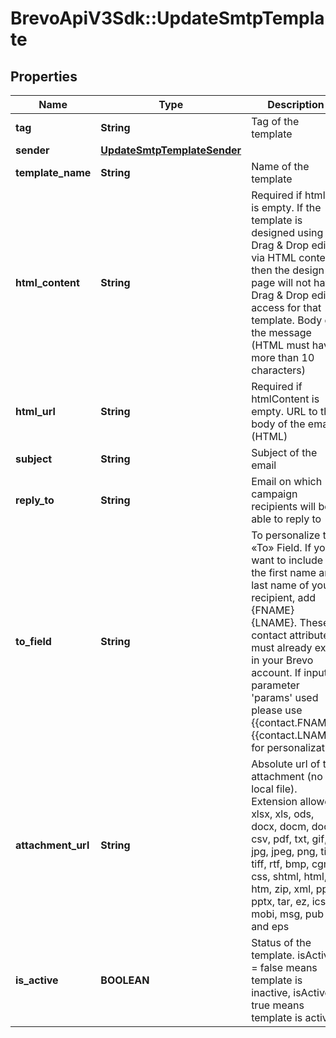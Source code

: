 # BrevoApiV3Sdk::UpdateSmtpTemplate

## Properties
Name | Type | Description | Notes
------------ | ------------- | ------------- | -------------
**tag** | **String** | Tag of the template | [optional] 
**sender** | [**UpdateSmtpTemplateSender**](UpdateSmtpTemplateSender.md) |  | [optional] 
**template_name** | **String** | Name of the template | [optional] 
**html_content** | **String** | Required if htmlUrl is empty. If the template is designed using Drag &amp; Drop editor via HTML content, then the design page will not have Drag &amp; Drop editor access for that template. Body of the message (HTML must have more than 10 characters) | [optional] 
**html_url** | **String** | Required if htmlContent is empty. URL to the body of the email (HTML) | [optional] 
**subject** | **String** | Subject of the email | [optional] 
**reply_to** | **String** | Email on which campaign recipients will be able to reply to | [optional] 
**to_field** | **String** | To personalize the «To» Field. If you want to include the first name and last name of your recipient, add {FNAME} {LNAME}. These contact attributes must already exist in your Brevo account. If input parameter &#39;params&#39; used please use {{contact.FNAME}} {{contact.LNAME}} for personalization | [optional] 
**attachment_url** | **String** | Absolute url of the attachment (no local file). Extension allowed: xlsx, xls, ods, docx, docm, doc, csv, pdf, txt, gif, jpg, jpeg, png, tif, tiff, rtf, bmp, cgm, css, shtml, html, htm, zip, xml, ppt, pptx, tar, ez, ics, mobi, msg, pub and eps | [optional] 
**is_active** | **BOOLEAN** | Status of the template. isActive &#x3D; false means template is inactive, isActive &#x3D; true means template is active | [optional] 


